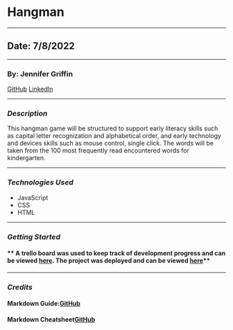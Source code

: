 # Hangman

---

## Date: 7/8/2022

---

### By: Jennifer Griffin

[GitHub](https://github.com/jengriffin) [LinkedIn](https://www.linkedin.com/in/jennifer-griffin-1223211b8/)

---

### **_Description_**

This hangman game will be structured to support early literacy skills such as capital letter recognization and alphabetical order, and early technology and devices skills such as mouse control, single click. The words will be taken from the 100 most frequently read encountered words for kindergarten.

---

### **_Technologies Used_**

- JavaScript
- CSS
- HTML

---

### **_Getting Started_**

#### ** A trello board was used to keep track of development progress and can be viewed [here](https://trello.com/b/AaxH1E0d/hangman). The project was deployed and can be viewed [here](http://www.duckduckgo.com)**

---

### **_Credits_**

#### **Markdown Guide:[GitHub](https://github.com/jengriffin/u1_hw_markdown)**

#### **Markdown Cheatsheet[GitHub](https://github.com/jengriffin/u1_hw_markdown)**
